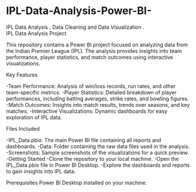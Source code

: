 # IPL-Data-Analysis-Power-BI-
IPL Data Analysis , Data Cleaning and Data Visualization .  
IPL Data Analysis Project


This repository contains a Power BI project focused on analyzing data from the Indian Premier League (IPL). The analysis provides insights into team performance, player statistics, and match outcomes using interactive visualizations.


Key Features

-Team Performance: Analysis of win/loss records, run rates, and other team-specific metrics.
-Player Statistics: Detailed breakdown of player performances, including batting averages, strike rates, and bowling figures.
-Match Outcomes: Insights into match results, trends over seasons, and key matches.
-Interactive Visualizations: Dynamic dashboards for easy exploration of IPL data.

Files Included

-IPL_Data.pbix: The main Power BI file containing all reports and dashboards.
-Data: Folder containing the raw data files used in the analysis.
-Screenshots: Sample screenshots of the visualizations for a quick preview.
-Getting Started
-Clone the repository to your local machine.
-Open the IPL_Data.pbix file in Power BI Desktop.
-Explore the dashboards and reports to gain insights into IPL data.

Prerequisites
Power BI Desktop installed on your machine.
